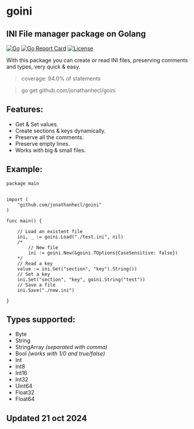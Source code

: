 # goini
## INI File manager package on Golang

[![Go](https://github.com/jonathanhecl/goini/actions/workflows/go.yml/badge.svg)](https://github.com/jonathanhecl/goini/actions/workflows/go.yml)
[![Go Report Card](https://goreportcard.com/badge/github.com/jonathanhecl/goini)](https://goreportcard.com/report/github.com/jonathanhecl/goini)
[![License](https://img.shields.io/badge/license-MIT-blue.svg)](./LICENSE)

With this package you can create or read INI files, preserving comments and types, very quick & easy.

> coverage: 94.0% of statements
>

> go get github.com/jonathanhecl/goini
>

## Features:

* Get & Set values.
* Create sections & keys dynamically.
* Preserve all the comments.
* Preserve empty lines.
* Works with big & small files.

## Example:
```
package main


import (
    "github.com/jonathanhecl/goini"
)

func main() {

    // Load an existent file
	ini, _ := goini.Load("./test.ini", nil)
    /*
        // New file
        ini := goini.New(&goini.TOptions{CaseSensitive: false})
    */
    // Read a key
	value := ini.Get("section", "key").String())
    // Set a key
	ini.Set("section", "key", goini.String("test"))
    // Save a file
	ini.Save("./new.ini")

}
```

## Types supported:

* Byte
* String
* StringArray _(separated with comma)_
* Bool _(works with 1/0 and true/false)_
* Int
* Int8
* Int16
* Int32
* Uint64
* Float32
* Float64

## Updated 21 oct 2024
